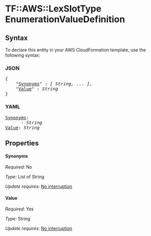 # TF::AWS::LexSlotType EnumerationValueDefinition

## Syntax

To declare this entity in your AWS CloudFormation template, use the following syntax:

### JSON

<pre>
{
    "<a href="#synonyms" title="Synonyms">Synonyms</a>" : <i>[ String, ... ]</i>,
    "<a href="#value" title="Value">Value</a>" : <i>String</i>
}
</pre>

### YAML

<pre>
<a href="#synonyms" title="Synonyms">Synonyms</a>: <i>
      - String</i>
<a href="#value" title="Value">Value</a>: <i>String</i>
</pre>

## Properties

#### Synonyms

_Required_: No

_Type_: List of String

_Update requires_: [No interruption](https://docs.aws.amazon.com/AWSCloudFormation/latest/UserGuide/using-cfn-updating-stacks-update-behaviors.html#update-no-interrupt)

#### Value

_Required_: Yes

_Type_: String

_Update requires_: [No interruption](https://docs.aws.amazon.com/AWSCloudFormation/latest/UserGuide/using-cfn-updating-stacks-update-behaviors.html#update-no-interrupt)

